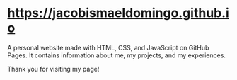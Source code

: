 # https://jacobismaeldomingo.github.io
A personal website made with HTML, CSS, and JavaScript on GitHub Pages.
It contains information about me, my projects, and my experiences.

Thank you for visiting my page!
